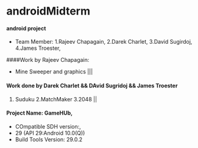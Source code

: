 # androidMidterm
#### android project
- Team Member:
1.Rajeev Chapagain,
2.Darek Charlet,
3.David Sugirdoj,
4.James Troester,


####Work by Rajeev Chapagain:
- Mine Sweeper
 and graphics 
|||
#### Work done by Darek Charlet && DAvid Sugridoj   &&   James Troester
1. Suduku
2.MatchMaker
3.2048
||
#### Project Name: GameHUb,
- COmpatible SDH version:,
- 29 (API 29:Android 10.0(Q))
- Build Tools Version: 29.0.2



